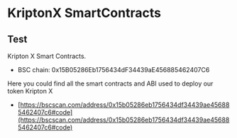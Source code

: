 # KriptonX SmartContracts

## Test

Kripton X Smart Contracts.

- BSC chain: 0x15B05286Eb1756434dF34439aE456885462407C6

Here you could find all the smart contracts and ABI used to deploy our token Kripton X

- [https://bscscan.com/address/0x15b05286eb1756434df34439ae456885462407c6#code](https://bscscan.com/address/0x15b05286eb1756434df34439ae456885462407c6#code)

